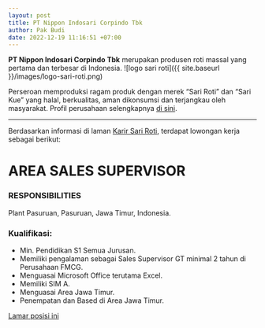 ```yaml
---
layout: post
title: PT Nippon Indosari Corpindo Tbk
author: Pak Budi
date: 2022-12-19 11:16:51 +07:00
---
```


**PT Nippon Indosari Corpindo Tbk** merupakan produsen roti massal yang pertama dan terbesar di Indonesia.
![logo sari roti]({{ site.baseurl }}/images/logo-sari-roti.png)

Perseroan memproduksi ragam produk dengan merek “Sari Roti” dan “Sari Kue” yang halal, berkualitas, aman dikonsumsi dan terjangkau oleh masyarakat. Profil perusahaan selengkapnya [di sini](https://www.sariroti.com/id/tentang-sari-roti/sekilas-perusahaan).

---

Berdasarkan informasi di laman [Karir Sari Roti](https://www.sariroti.com/id/karir), terdapat lowongan kerja sebagai berikut:

# AREA SALES SUPERVISOR

### RESPONSIBILITIES

Plant Pasuruan, Pasuruan, Jawa Timur, Indonesia.

### Kualifikasi:

* Min. Pendidikan S1 Semua Jurusan.
* Memiliki pengalaman sebagai Sales Supervisor GT minimal 2 tahun di Perusahaan FMCG.
* Menguasai Microsoft Office terutama Excel.
* Memiliki SIM A.
* Menguasai Area Jawa Timur.
* Penempatan dan Based di Area Jawa Timur.

<div class="apply"><a href="https://www.sariroti.com/id/karir#lamarankerja">Lamar posisi ini</a></div>
